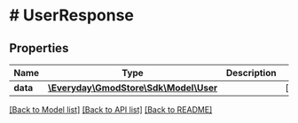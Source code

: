 # # UserResponse

## Properties

Name | Type | Description | Notes
------------ | ------------- | ------------- | -------------
**data** | [**\Everyday\GmodStore\Sdk\Model\User**](User.md) |  | [optional] 

[[Back to Model list]](../../README.md#documentation-for-models) [[Back to API list]](../../README.md#documentation-for-api-endpoints) [[Back to README]](../../README.md)


